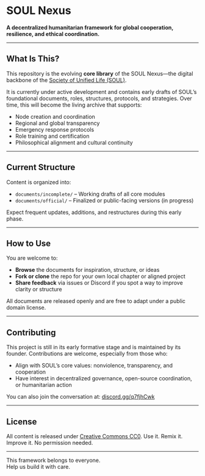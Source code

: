 # SOUL Nexus

**A decentralized humanitarian framework for global cooperation, resilience, and ethical coordination.**

---

## What Is This?

This repository is the evolving **core library** of the SOUL Nexus—the digital backbone of the [Society of Unified Life (SOUL)](https://societyofunifiedlife.github.io/SOUL-Website/).

It is currently under active development and contains early drafts of SOUL’s foundational documents, roles, structures, protocols, and strategies. Over time, this will become the living archive that supports:

- Node creation and coordination
- Regional and global transparency
- Emergency response protocols
- Role training and certification
- Philosophical alignment and cultural continuity

---

## Current Structure

Content is organized into:

- `documents/incomplete/` – Working drafts of all core modules
- `documents/official/` – Finalized or public-facing versions (in progress)

Expect frequent updates, additions, and restructures during this early phase.

---

## How to Use

You are welcome to:

- **Browse** the documents for inspiration, structure, or ideas
- **Fork or clone** the repo for your own local chapter or aligned project
- **Share feedback** via issues or Discord if you spot a way to improve clarity or structure

All documents are released openly and are free to adapt under a public domain license.

---

## Contributing

This project is still in its early formative stage and is maintained by its founder. Contributions are welcome, especially from those who:

- Align with SOUL’s core values: nonviolence, transparency, and cooperation
- Have interest in decentralized governance, open-source coordination, or humanitarian action

You can also join the conversation at: [discord.gg/q7fjhCwk](https://discord.gg/q7fjhCwk)

---

## License

All content is released under [Creative Commons CC0](https://creativecommons.org/publicdomain/zero/1.0/). Use it. Remix it. Improve it. No permission needed.

---

This framework belongs to everyone.  
Help us build it with care.
